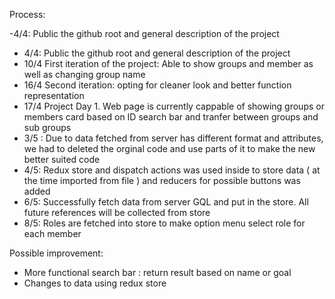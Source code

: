 Process:

  -4/4: Public the github root and general description of the project
-  4/4: Public the github root and general description of the project
- 10/4 First iteration of the project: Able to show groups and member as well as changing group name
- 16/4 Second iteration: opting for cleaner look and better function representation 
- 17/4 Project Day 1. Web page is currently cappable of showing groups or members card based on ID search bar and tranfer between groups and sub groups
- 3/5 : Due to data  fetched from server has different format and attributes, we had to deleted the orginal code and use parts of it to make the new better suited code
- 4/5: Redux store and dispatch actions was used inside to store data ( at the time imported from file ) and reducers for possible buttons was added
- 6/5: Successfully fetch data from server GQL and put in the store. All future references will be collected from store
- 8/5: Roles are fetched into store to make option menu select role for each member

Possible improvement:
+ More functional search bar : return result based on name or goal
+ Changes to data using redux store
